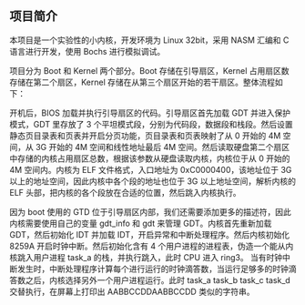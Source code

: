 ## 项目简介

本项目是一个实验性的小内核，开发环境为 Linux 32bit，采用 NASM 汇编和 C 语言进行开发，使用 Bochs 进行模拟调试。

项目分为 Boot 和 Kernel 两个部分。Boot 存储在引导扇区，Kernel 占用扇区数存储在第二个扇区，Kernel 存储在从第三个扇区开始的若干扇区。整体流程如下：

开机后，BIOS 加载并执行引导扇区的代码。引导扇区首先加载 GDT 并进入保护模式，GDT 里存放了 3 个平坦模式段，分别为代码段，数据段和栈段。然后设置静态页目录表和页表并开启分页功能，页目录表和页表映射了从 0 开始的 4M 空间，从 3G 开始的 4M 空间和线性地址最后 4M 空间。然后读取硬盘第二个扇区中存储的内核占用扇区总数，根据该参数从硬盘读取内核，内核位于从 0 开始的 4M 空间内。内核为 ELF 文件格式，入口地址为 0xC0000400，该地址位于 3G 以上的地址空间，因此内核中各个段的地址也位于 3G 以上地址空间，解析内核的 ELF 头部，把内核的各个段放在合适的位置，然后跳入内核执行。

因为 boot 使用的 GTD 位于引导扇区内部，我们还需要添加更多的描述符，因此内核需要使用自己的变量 gdt_info 和 gdt 来管理 GDT。内核首先重新加载 GDT，然后初始化 IDT 并加载 IDT，开启异常和中断处理程序。然后内核初始化 8259A 开启时钟中断。然后初始化含有 4 个用户进程的进程表，伪造一个能从内核跳入用户进程 task_a 的栈，并执行跳入，此时 CPU 进入 ring3。 当有时钟中断发生时，中断处理程序计算每个进行运行的时钟滴答数，当运行足够多的时钟滴答数之后，内核选择另外一个用户进程运行。此时 task_a task_b task_c task_d 交替执行，在屏幕上打印出 AABBCCDDAABBCCDD 类似的字符串。
